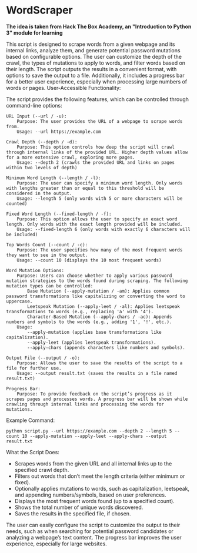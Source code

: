 # WordScraper

<b>The idea is taken from Hack The Box Academy, an "Introduction to Python 3" module for learning</b>

This script is designed to scrape words from a given webpage and its internal links, analyze them, and generate potential password mutations based on configurable options. The user can customize the depth of the crawl, the types of mutations to apply to words, and filter words based on their length. The script outputs the results in a convenient format, with options to save the output to a file. Additionally, it includes a progress bar for a better user experience, especially when processing large numbers of words or pages.
User-Accessible Functionality:

The script provides the following features, which can be controlled through command-line options:

    URL Input (--url / -u):
        Purpose: The user provides the URL of a webpage to scrape words from.
        Usage: --url https://example.com

    Crawl Depth (--depth / -d):
        Purpose: This option controls how deep the script will crawl through internal links of the provided URL. Higher depth values allow for a more extensive crawl, exploring more pages.
        Usage: --depth 2 (crawls the provided URL and links on pages within two levels of depth)

    Minimum Word Length (--length / -l):
        Purpose: The user can specify a minimum word length. Only words with lengths greater than or equal to this threshold will be considered in the output.
        Usage: --length 5 (only words with 5 or more characters will be counted)

    Fixed Word Length (--fixed-length / -f):
        Purpose: This option allows the user to specify an exact word length. Only words with the exact length provided will be included.
        Usage: --fixed-length 6 (only words with exactly 6 characters will be included)

    Top Words Count (--count / -c):
        Purpose: The user specifies how many of the most frequent words they want to see in the output.
        Usage: --count 10 (displays the 10 most frequent words)

    Word Mutation Options:
        Purpose: Users can choose whether to apply various password mutation strategies to the words found during scraping. The following mutation types can be controlled:
            Base Mutation (--apply-mutation / -am): Applies common password transformations like capitalizing or converting the word to uppercase.
            Leetspeak Mutation (--apply-leet / -al): Applies leetspeak transformations to words (e.g., replacing 'a' with '4').
            Character-Based Mutation (--apply-chars / -ac): Appends numbers and symbols to the words (e.g., adding '1', '!', etc.).
        Usage:
            --apply-mutation (applies base transformations like capitalization).
            --apply-leet (applies leetspeak transformations).
            --apply-chars (appends characters like numbers and symbols).

    Output File (--output / -o):
        Purpose: Allows the user to save the results of the script to a file for further use.
        Usage: --output result.txt (saves the results in a file named result.txt)

    Progress Bar:
        Purpose: To provide feedback on the script’s progress as it scrapes pages and processes words. A progress bar will be shown while crawling through internal links and processing the words for mutations.

Example Command:

    python script.py --url https://example.com --depth 2 --length 5 --count 10 --apply-mutation --apply-leet --apply-chars --output result.txt

What the Script Does:

* Scrapes words from the given URL and all internal links up to the specified crawl depth.
* Filters out words that don’t meet the length criteria (either minimum or fixed).
* Optionally applies mutations to words, such as capitalization, leetspeak, and appending numbers/symbols, based on user preferences.
* Displays the most frequent words found (up to a specified count).
* Shows the total number of unique words discovered.
* Saves the results in the specified file, if chosen.

The user can easily configure the script to customize the output to their needs, such as when searching for potential password candidates or analyzing a webpage’s text content. The progress bar improves the user experience, especially for large websites.
